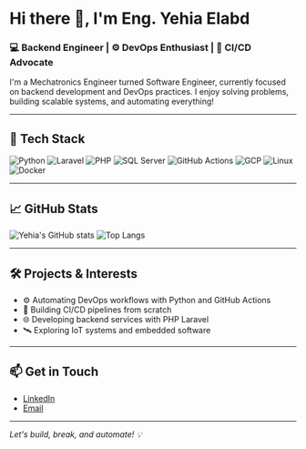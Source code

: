 # Hi there 👋, I'm Eng. Yehia Elabd

### 💻 Backend Engineer | ⚙️ DevOps Enthusiast | 🚀 CI/CD Advocate

I'm a Mechatronics Engineer turned Software Engineer, currently focused on backend development and DevOps practices. I enjoy solving problems, building scalable systems, and automating everything!

---

## 🧰 Tech Stack

![Python](https://img.shields.io/badge/-Python-3776AB?style=flat-square&logo=python&logoColor=white)
![Laravel](https://img.shields.io/badge/-Laravel-F55247?style=flat-square&logo=laravel&logoColor=white)
![PHP](https://img.shields.io/badge/-PHP-777BB4?style=flat-square&logo=php&logoColor=white)
![SQL Server](https://img.shields.io/badge/-SQL%20Server-CC2927?style=flat-square&logo=microsoft-sql-server&logoColor=white)
![GitHub Actions](https://img.shields.io/badge/-GitHub%20Actions-2088FF?style=flat-square&logo=githubactions&logoColor=white)
![GCP](https://img.shields.io/badge/-Google%20Cloud-4285F4?style=flat-square&logo=googlecloud&logoColor=white)
![Linux](https://img.shields.io/badge/-Linux-FCC624?style=flat-square&logo=linux&logoColor=black)
![Docker](https://img.shields.io/badge/-Docker-2496ED?style=flat-square&logo=docker&logoColor=white)

---

## 📈 GitHub Stats

![Yehia's GitHub stats](https://github-readme-stats.vercel.app/api?username=YehyaElabd&show_icons=true&theme=tokyonight)
![Top Langs](https://github-readme-stats.vercel.app/api/top-langs/?username=YehyaElabd&layout=compact&theme=tokyonight)

---

## 🛠️ Projects & Interests

- ⚙️ Automating DevOps workflows with Python and GitHub Actions  
- 🧪 Building CI/CD pipelines from scratch  
- 🌐 Developing backend services with PHP Laravel  
- 🛰️ Exploring IoT systems and embedded software  

---

## 📫 Get in Touch

- [LinkedIn]([https://linkedin.com/in/YOUR_USERNAME](https://www.linkedin.com/in/yehiya-elabd/))
- [Email](mailto:yehiyamostafa121@gmail.com)

---

*Let's build, break, and automate! 💡*
